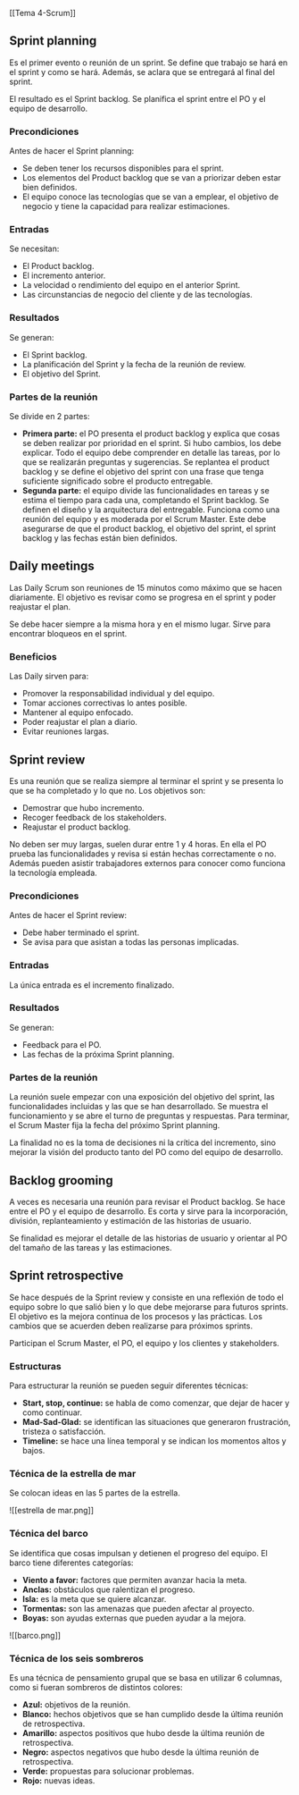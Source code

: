 [[Tema 4-Scrum]]

## Sprint planning
Es el primer evento o reunión de un sprint. Se define que trabajo se hará en el sprint y como se hará. Además, se aclara que se entregará al final del sprint.

El resultado es el Sprint backlog. Se planifica el sprint entre el PO y el equipo de desarrollo.

### Precondiciones
Antes de hacer el Sprint planning:
+ Se deben tener los recursos disponibles para el sprint.
+ Los elementos del Product backlog que se van a priorizar deben estar bien definidos.
+ El equipo conoce las tecnologías que se van a emplear, el objetivo de negocio y tiene la capacidad para realizar estimaciones.

### Entradas
Se necesitan:
+ El Product backlog.
+ El incremento anterior.
+ La velocidad o rendimiento del equipo en el anterior Sprint.
+ Las circunstancias de negocio del cliente y de las tecnologías.

### Resultados
Se generan:
+ El Sprint backlog.
+ La planificación del Sprint y la fecha de la reunión de review.
+ El objetivo del Sprint.

### Partes de la reunión
Se divide en 2 partes:
+ **Primera parte:** el PO presenta el product backlog y explica que cosas se deben realizar por prioridad en el sprint. Si hubo cambios, los debe explicar. Todo el equipo debe comprender en detalle las tareas, por lo que se realizarán preguntas y sugerencias. Se replantea el product backlog y se define el objetivo del sprint con una frase que tenga suficiente significado sobre el producto entregable.
+ **Segunda parte:** el equipo divide las funcionalidades en tareas y se estima el tiempo para cada una, completando el Sprint backlog. Se definen el diseño y la arquitectura del entregable. Funciona como una reunión del equipo y es moderada por el Scrum Master. Este debe asegurarse de que el product backlog, el objetivo del sprint, el sprint backlog y las fechas están bien definidos.

## Daily meetings
Las Daily Scrum son reuniones de 15 minutos como máximo que se hacen diariamente. El objetivo es revisar como se progresa en el sprint y poder reajustar el plan. 

Se debe hacer siempre a la misma hora y en el mismo lugar. Sirve para encontrar bloqueos en el sprint. 

### Beneficios
Las Daily sirven para:
+ Promover la responsabilidad individual y del equipo.
+ Tomar acciones correctivas lo antes posible.
+ Mantener al equipo enfocado.
+ Poder reajustar el plan a diario.
+ Evitar reuniones largas.

## Sprint review
Es una reunión que se realiza siempre al terminar el sprint y se presenta lo que se ha completado y lo que no. Los objetivos son:
+ Demostrar que hubo incremento.
+ Recoger feedback de los stakeholders.
+ Reajustar el product backlog.

No deben ser muy largas, suelen durar entre 1 y 4 horas. En ella el PO prueba las funcionalidades y revisa si están hechas correctamente o no. Además pueden asistir trabajadores externos para conocer como funciona la tecnología empleada.

### Precondiciones
Antes de hacer el Sprint review:
+ Debe haber terminado el sprint.
+ Se avisa para que asistan a todas las personas implicadas.

### Entradas
La única entrada es el incremento finalizado.

### Resultados
Se generan:
+ Feedback para el PO.
+ Las fechas de la próxima Sprint planning.

### Partes de la reunión
La reunión suele empezar con una exposición del objetivo del sprint, las funcionalidades incluidas y las que se han desarrollado. Se muestra el funcionamiento y se abre el turno de preguntas y respuestas. Para terminar, el Scrum Master fija la fecha del próximo Sprint planning.

La finalidad no es la toma de decisiones ni la crítica del incremento, sino mejorar la visión del producto tanto del PO como del equipo de desarrollo.

## Backlog grooming
A veces es necesaria una reunión para revisar el Product backlog. Se hace entre el PO y el equipo de desarrollo. Es corta y sirve para la incorporación, división, replanteamiento y estimación de las historias de usuario. 

Se finalidad es mejorar el detalle de las historias de usuario y orientar al PO del tamaño de las tareas y las estimaciones.

## Sprint retrospective
Se hace después de la Sprint review y consiste en una reflexión de todo el equipo sobre lo que salió bien y lo que debe mejorarse para futuros sprints. El objetivo es la mejora continua de los procesos y las prácticas. Los cambios que se acuerden deben realizarse para próximos sprints.

Participan el Scrum Master, el PO, el equipo y los clientes y stakeholders.

### Estructuras
Para estructurar la reunión se pueden seguir diferentes técnicas:
+ **Start, stop, continue:** se habla de como comenzar, que dejar de hacer y como continuar.
+ **Mad-Sad-Glad:** se identifican las situaciones que generaron frustración, tristeza o satisfacción.
+ **Timeline:** se hace una línea temporal y se indican los momentos altos y bajos.

### Técnica de la estrella de mar
Se colocan ideas en las 5 partes de la estrella.

![[estrella de mar.png]]

### Técnica del barco
Se identifica que cosas impulsan y detienen el progreso del equipo. El barco tiene diferentes categorías:
+ **Viento a favor:** factores que permiten avanzar hacia la meta.
+ **Anclas:** obstáculos que ralentizan el progreso.
+ **Isla:** es la meta que se quiere alcanzar.
+ **Tormentas:** son las amenazas que pueden afectar al proyecto.
+ **Boyas:** son ayudas externas que pueden ayudar a la mejora. 

![[barco.png]]

### Técnica de los seis sombreros
Es una técnica de pensamiento grupal que se basa en utilizar 6 columnas, como si fueran sombreros de distintos colores:
+ **Azul:** objetivos de la reunión.
+ **Blanco:** hechos objetivos que se han cumplido desde la última reunión de retrospectiva.
+ **Amarillo:** aspectos positivos que hubo  desde la última reunión de retrospectiva.
+ **Negro:** aspectos negativos que hubo  desde la última reunión de retrospectiva.
+ **Verde:** propuestas para solucionar problemas.
+ **Rojo:** nuevas ideas.

